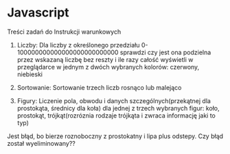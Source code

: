 # Javascript
Treści zadań do Instrukcji warunkowych

1. Liczby:
Dla liczby z określonego przedziału 0-100000000000000000000000000
sprawdzi czy jest ona podzielna przez wskazaną liczbę bez reszty i ile razy
całość wyświetli w przeglądarce w jednym z dwóch wybranych kolorów: czerwony, niebieski 

2. Sortowanie:
Sortowanie trzech liczb rosnąco lub malejąco

3. Figury:
Liczenie pola, obwodu i danych szczególnych(przekątnej dla prostokąta, średnicy dla koła) dla jednej z trzech wybranych figur:
koło, prostokąt, trójkąt(rozróznia rodzaje trójkąta i zwraca informację jaki to typ)

Jest błąd, bo bierze roznoboczny z prostokatny i lipa plus odstepy. Czy błąd został wyeliminowany??

